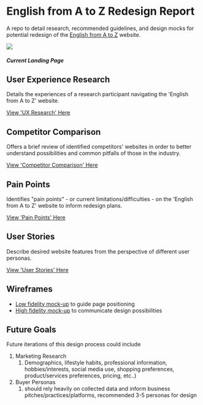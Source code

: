 # English from A to Z Redesign Report

A repo to detail research, recommended guidelines, and design mocks for potential redesign of the [English from A to Z](https://www.englishfromatoz.com/) website.

![](img/current_site.png)
##### Current Landing Page

## User Experience Research
Details the experiences of a research participant navigating the 'English from A to Z' website.

[View 'UX Research' Here](docs/ux.md)


## Competitor Comparison
Offers a brief review of identified competitors' websites in order to better understand possibilities and common pitfalls of those in the industry.

[View 'Competitor Comparison' Here](docs/competitors.md)


## Pain Points
Identifies "pain points" - or current limitations/difficulties - on the 'English from A to Z' website to inform redesign plans.

[View 'Pain Points' Here](docs/painpoints.md)


## User Stories
Describe desired website features from the perspective of different user personas.

[View 'User Stories' Here](docs/userstories.md)


## Wireframes
* [Low fidelity mock-up](docs/wireframes/low-fi.md) to guide page positioning
* [High fidelity mock-up](docs/wireframes/high-fi.md) to communicate design possibilities


## Future Goals
Future iterations of this design process could include
1. Marketing Research
   1. Demographics, lifestyle habits, professional information, hobbies/interests, social media use, shopping preferences, product/services preferences, pricing, etc..)
2. Buyer Personas
   1. should rely heavily on collected data and inform business pitches/practices/platforms, recommended 3-5 personas for design
